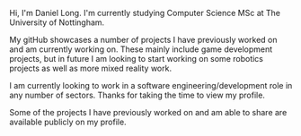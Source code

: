 Hi, I'm Daniel Long. I'm currently studying Computer Science MSc at The University of Nottingham. 

My gitHub showcases a number of projects I have previously worked on and am currently working on. These mainly include game development projects, but in future I am looking to start working on some robotics projects as well as more mixed reality work.

I am currently looking to work in a software engineering/development role in any number of sectors. Thanks for taking the time to view my profile.

Some of the projects I have previously worked on and am able to share are available publicly on my profile. 
